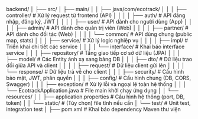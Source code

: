 backend/
│
├── src/
│   ├── main/
│   │   ├── java/com/ecotrack/
│   │   │   ├── controller/         # Xử lý request từ frontend (API)
│   │   │   │   ├── auth/           # API đăng nhập, đăng ký, JWT
│   │   │   │   ├── user/           # API dành cho người dùng (App)
│   │   │   │   ├── admin/          # API dành cho quản trị viên (Web)
│   │   │   │   ├── partner/        # API dành cho đối tác (Web)
│   │   │   │   └── common/         # API dùng chung (public map, stats)
│   │   │   ├── service/            # Xử lý logic nghiệp vụ
│   │   │   │   ├── impl/           # Triển khai chi tiết các service
│   │   │   │   └── interface/      # Khai báo interface service
│   │   │   ├── repository/         # Tầng giao tiếp cơ sở dữ liệu (JPA)
│   │   │   ├── model/              # Các Entity ánh xạ sang bảng DB
│   │   │   ├── dto/                # Dữ liệu trao đổi giữa API và client
│   │   │   │   ├── request/        # Dữ liệu client gửi lên
│   │   │   │   └── response/       # Dữ liệu trả về cho client
│   │   │   ├── security/           # Cấu hình bảo mật, JWT, phân quyền
│   │   │   ├── config/             # Cấu hình chung (DB, CORS, Swagger)
│   │   │   ├── exception/          # Xử lý lỗi và ngoại lệ toàn hệ thống
│   │   │   └── EcotrackApplication.java # File main khởi chạy ứng dụng
│   │   └── resources/
│   │       ├── application.properties   # Cấu hình hệ thống (port, DB, token)
│   │       └── static/             # (Tùy chọn) file tĩnh nếu cần
│   └── test/                       # Unit test, integration test
│
├── pom.xml                         # Khai báo dependency Maven thư viện 